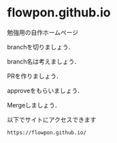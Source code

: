 # flowpon.github.io

勉強用の自作ホームページ

branchを切りましょう．

branch名は考えましょう．

PRを作りましょう．

approveをもらいましょう．

Mergeしましょう．

以下でサイトにアクセスできます
```
https://flowpon.github.io/
```
